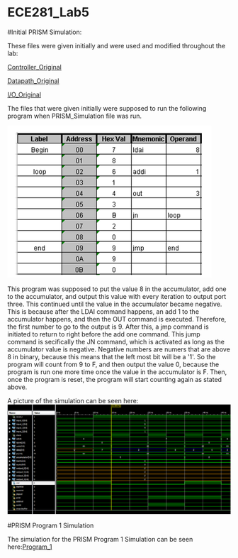 ECE281_Lab5
===========


#Initial PRISM Simulation: 

These files were given initially and were used and modified throughout the lab: 

[Controller_Original](https://raw.githubusercontent.com/JohnTerragnoli/ECE281_Lab5/master/Controller_Original.vhd)

[Datapath_Original](https://raw.githubusercontent.com/JohnTerragnoli/ECE281_Lab5/master/Datapath_Original.vhd)

[I/O_Original](https://raw.githubusercontent.com/JohnTerragnoli/ECE281_Lab5/master/I_O_Original.vhd)


The files that were given initially were supposed to run the following program when PRISM_Simulation file was run. 

![alt text](https://raw.githubusercontent.com/JohnTerragnoli/ECE281_Lab5/master/InitialProgramPic.PNG "Initial Program Description")

This program was supposed to put the value 8 in the accumulator, add one to the accumulator, and output this value with every iteration to output port three.  This continued until the value in the accumulator became negative. This is because after the LDAI command happens, an add 1 to the accumulator happens, and then the OUT command is executed. Therefore, the first number to go to the output is 9. After this, a jmp command is initiated to return to right before the add one command.  This jump command is secifically the JN command, which is activated as long as the accumulator value is negative.  Negative numbers are numers that are above 8 in binary, because this means that the left most bit will be a '1'.  So the program will count from 9 to F, and then output the value 0, because the program is run one more time once the value in the accumulator is F.  Then, once the program is reset, the program will start counting again as stated above.  

A picture of the simulation can be seen here: 
![alt text](https://raw.githubusercontent.com/JohnTerragnoli/ECE281_Lab5/master/InitialProgramSimulation.PNG "Ititial Program Simulation")



#PRISM Program 1 Simulation

The simulation for the PRISM Program 1 Simulation can be seen here:[Program_1](https://www.youtube.com/watch?v=1jAqDPLEqxA&feature=youtu.be)

